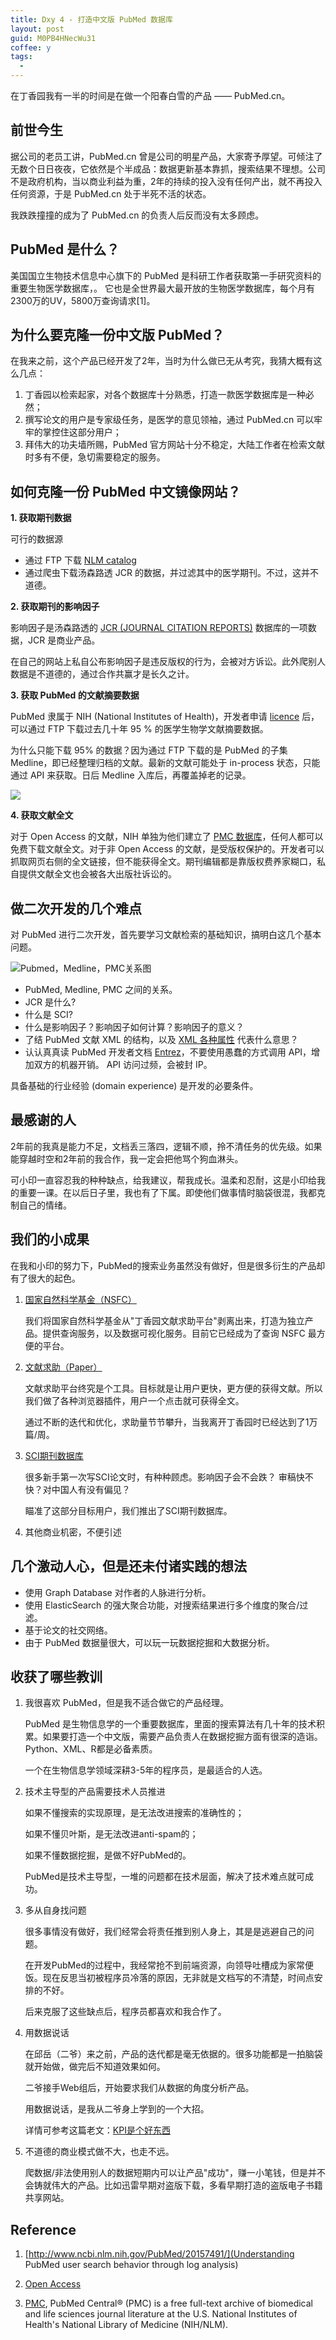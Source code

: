 ```yaml
---
title: Dxy 4 - 打造中文版 PubMed 数据库
layout: post
guid: M0PB4HNecWu31
coffee: y
tags:
  - 
---
```


在丁香园我有一半的时间是在做一个阳春白雪的产品 —— PubMed.cn。

## 前世今生

据公司的老员工讲，PubMed.cn 曾是公司的明星产品，大家寄予厚望。可倾注了无数个日日夜夜，它依然是个半成品：数据更新基本靠抓，搜索结果不理想。公司不是政府机构，当以商业利益为重，2年的持续的投入没有任何产出，就不再投入任何资源，于是 PubMed.cn 处于半死不活的状态。

我跌跌撞撞的成为了 PubMed.cn 的负责人后反而没有太多顾虑。

## PubMed 是什么？

美国国立生物技术信息中心旗下的 PubMed 是科研工作者获取第一手研究资料的重要生物医学数据库，。
它也是全世界最大最开放的生物医学数据库，每个月有2300万的UV，5800万查询请求[1]。

## 为什么要克隆一份中文版 PubMed？

在我来之前，这个产品已经开发了2年，当时为什么做已无从考究，我猜大概有这么几点：

1. 丁香园以检索起家，对各个数据库十分熟悉，打造一款医学数据库是一种必然；
2. 撰写论文的用户是专家级任务，是医学的意见领袖，通过 PubMed.cn 可以牢牢的掌控住这部分用户；
3. 拜伟大的功夫墙所赐，PubMed 官方网站十分不稳定，大陆工作者在检索文献时多有不便，急切需要稳定的服务。

## 如何克隆一份 PubMed 中文镜像网站？

**1. 获取期刊数据**

可行的数据源

- 通过 FTP 下载 [NLM catalog](https://www.ncbi.nlm.nih.gov/nlmcatalog)
- 通过爬虫下载汤森路透 JCR 的数据，并过滤其中的医学期刊。不过，这并不道德。

**2. 获取期刊的影响因子**

影响因子是汤森路透的 [JCR (JOURNAL CITATION REPORTS)](https://jcr.incites.thomsonreuters.com) 数据库的一项数据，JCR 是商业产品。

在自己的网站上私自公布影响因子是违反版权的行为，会被对方诉讼。此外爬别人数据是不道德的，通过合作共赢才是长久之计。

**3. 获取 PubMed 的文献摘要数据**

PubMed 隶属于 NIH (National Institutes of Health)，开发者申请 [licence](https://www.nlm.nih.gov/databases/download/PubMed_medline.html) 后，可以通过 FTP 下载过去几十年 95 % 的医学生物学文献摘要数据。

为什么只能下载 95% 的数据？因为通过 FTP 下载的是 PubMed 的子集 Medline，即已经整理归档的文献。最新的文献可能处于  in-process 状态，只能通过 API 来获取。日后 Medline 入库后，再覆盖掉老的记录。

![](/media/files/advanced-medline-for-health-researchers-4-638.jpg)

**4. 获取文献全文**

对于 Open Access 的文献，NIH 单独为他们建立了 [PMC 数据库](https://www.ncbi.nlm.nih.gov/pmc/)，任何人都可以免费下载文献全文。对于非 Open Access 的文献，是受版权保护的。开发者可以抓取网页右侧的全文链接，但不能获得全文。期刊编辑都是靠版权费养家糊口，私自提供文献全文也会被各大出版社诉讼的。

## 做二次开发的几个难点

对 PubMed 进行二次开发，首先要学习文献检索的基础知识，搞明白这几个基本问题。

![Pubmed，Medline，PMC关系图](/media/files/2018-02-23-pubmed-vs-medline-vs-pmc.png)

- PubMed, Medline, PMC 之间的关系。
- JCR 是什么?
- 什么是 SCI?
- 什么是影响因子？影响因子如何计算？影响因子的意义？
- 了结 PubMed 文献 XML 的结构，以及 [XML 各种属性](https://www.nlm.nih.gov/bsd/mms/medlineelements.html) 代表什么意思？
- 认认真真读 PubMed 开发者文档 [Entrez](http://www.ncbi.nlm.nih.gov/books/NBK3837/)，不要使用愚蠢的方式调用 API，增加双方的机器开销。 API 访问过频，会被封 IP。

具备基础的行业经验 (domain experience) 是开发的必要条件。

## 最感谢的人

2年前的我真是能力不足，文档丢三落四，逻辑不顺，拎不清任务的优先级。如果能穿越时空和2年前的我合作，我一定会把他骂个狗血淋头。

可小印一直容忍我的种种缺点，给我建议，帮我成长。温柔和忍耐，这是小印给我的重要一课。在以后日子里，我也有了下属。即使他们做事情时脑袋很混，我都克制自己的情绪。

## 我们的小成果

在我和小印的努力下，PubMed的搜索业务虽然没有做好，但是很多衍生的产品却有了很大的起色。

1. [国家自然科学基金（NSFC）](http://nsfc.PubMed.cn)

	我们将国家自然科学基金从"丁香园文献求助平台"剥离出来，打造为独立产品。提供查询服务，以及数据可视化服务。目前它已经成为了查询 NSFC 最方便的平台。
	
2. [文献求助（Paper）](http://paper.PubMed.cn)

	文献求助平台终究是个工具。目标就是让用户更快，更方便的获得文献。所以我们做了各种浏览器插件，用户一个点击就可获得全文。
	
	通过不断的迭代和优化，求助量节节攀升，当我离开丁香园时已经达到了1万篇/周。

3. [SCI期刊数据库](http://journal.PubMed.cn)

	很多新手第一次写SCI论文时，有种种顾虑。影响因子会不会跌？ 审稿快不快？对中国人有没有偏见？
	
	瞄准了这部分目标用户，我们推出了SCI期刊数据库。
	
4. 其他商业机密，不便引述

## 几个激动人心，但是还未付诸实践的想法

- 使用 Graph Database 对作者的人脉进行分析。
- 使用 ElasticSearch 的强大聚合功能，对搜索结果进行多个维度的聚合/过滤。
- 基于论文的社交网络。
- 由于 PubMed 数据量很大，可以玩一玩数据挖掘和大数据分析。

## 收获了哪些教训

1. 我很喜欢 PubMed，但是我不适合做它的产品经理。

	PubMed 是生物信息学的一个重要数据库，里面的搜索算法有几十年的技术积累。如果要打造一个中文版，需要产品负责人在数据挖掘方面有很深的造诣。Python、XML、R都是必备素质。

	一个在生物信息学领域深耕3-5年的程序员，是最适合的人选。


2. 技术主导型的产品需要技术人员推进

	如果不懂搜索的实现原理，是无法改进搜索的准确性的；
	
	如果不懂贝叶斯，是无法改进anti-spam的；
	
	如果不懂数据挖掘，是做不好PubMed的。
	
	PubMed是技术主导型，一堆的问题都在技术层面，解决了技术难点就可成功。
	

3. 多从自身找问题

	很多事情没有做好，我们经常会将责任推到别人身上，其是是逃避自己的问题。
	
	在开发PubMed的过程中，我经常抢不到前端资源，向领导吐槽成为家常便饭。现在反思当初被程序员冷落的原因，无非就是文档写的不清楚，时间点安排的不好。
	
	后来克服了这些缺点后，程序员都喜欢和我合作了。

	
4. 用数据说话

	在邱岳（二爷）来之前，产品的迭代都是毫无依据的。很多功能都是一拍脑袋就开始做，做完后不知道效果如何。
	
	二爷接手Web组后，开始要求我们从数据的角度分析产品。
	
	用数据说话，是我从二爷身上学到的一个大招。
	
	详情可参考这篇老文：[KPI是个好东西](/kpi.html)
	
5. 不道德的商业模式做不大，也走不远。

	爬数据/非法使用别人的数据短期内可以让产品"成功"，赚一小笔钱，但是并不会铸就伟大的产品。比如迅雷早期对盗版下载，多看早期打造的盗版电子书籍共享网站。

## Reference

1. [http://www.ncbi.nlm.nih.gov/PubMed/20157491/](Understanding PubMed user search behavior through log analysis)

2. [Open Access](https://en.wikipedia.org/wiki/Open_access)

3. [PMC](https://www.ncbi.nlm.nih.gov/pmc/), PubMed Central® (PMC) is a free full-text archive of biomedical and life sciences journal literature at the U.S. National Institutes of Health's National Library of Medicine (NIH/NLM).
	
